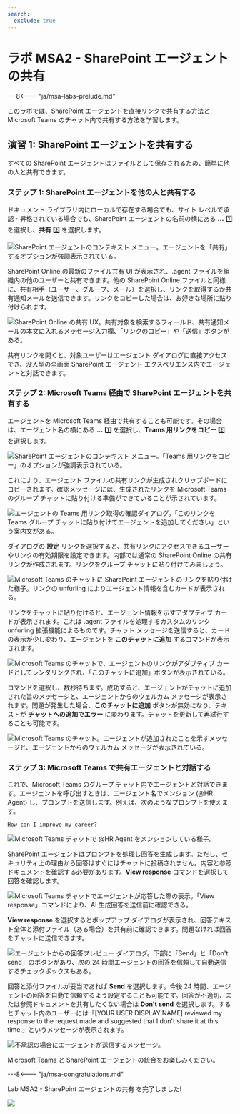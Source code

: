 ```yaml
---
search:
  exclude: true
---
```

# ラボ MSA2 - SharePoint エージェントの共有

---8<--- "ja/msa-labs-prelude.md"

このラボでは、SharePoint エージェントを直接リンクで共有する方法と Microsoft Teams のチャット内で共有する方法を学習します。

## 演習 1: SharePoint エージェントを共有する

すべての SharePoint エージェントはファイルとして保存されるため、簡単に他の人と共有できます。

### ステップ 1: SharePoint エージェントを他の人と共有する

ドキュメント ライブラリ内にローカルで存在する場合でも、サイト レベルで承認・昇格されている場合でも、SharePoint エージェントの名前の横にある **...** 1️⃣ を選択し、**共有** 2️⃣ を選択します。

![SharePoint エージェントのコンテキスト メニュー。エージェントを「共有」するオプションが強調表示されている。](../assets/images/make/sharepoint-agents-02/share-spagent-01.png)

SharePoint Online の最新のファイル共有 UI が表示され、.agent ファイルを組織内の他のユーザーと共有できます。他の SharePoint Online ファイルと同様に、共有相手（ユーザー、グループ、メール）を選択し、リンクを取得するか共有通知メールを送信できます。リンクをコピーした場合は、お好きな場所に貼り付けられます。

![SharePoint Online の共有 UX。共有対象を検索するフィールド、共有通知メールの本文に入れるメッセージ入力欄、「リンクのコピー」や「送信」ボタンがある。](../assets/images/make/sharepoint-agents-02/share-spagent-02.png)

共有リンクを開くと、対象ユーザーはエージェント ダイアログに直接アクセスでき、没入型の全画面 SharePoint エージェント エクスペリエンス内でエージェントと対話できます。

<cc-end-step lab="msa2" exercise="1" step="1" />

### ステップ 2: Microsoft Teams 経由で SharePoint エージェントを共有する

エージェントを Microsoft Teams 経由で共有することも可能です。その場合は、エージェント名の横にある **...** 1️⃣ を選択し、**Teams 用リンクをコピー** 2️⃣ を選択します。

![SharePoint エージェントのコンテキスト メニュー。「Teams 用リンクをコピー」のオプションが強調表示されている。](../assets/images/make/sharepoint-agents-02/share-spagent-03.png)

これにより、エージェント ファイルの共有リンクが生成されクリップボードにコピーされます。確認メッセージには、生成されたリンクを Microsoft Teams のグループ チャットに貼り付ける準備ができていることが示されています。

![エージェントの Teams 用リンク取得の確認ダイアログ。「このリンクを Teams グループ チャットに貼り付けてエージェントを追加してください」という案内文がある。](../assets/images/make/sharepoint-agents-02/share-spagent-04.png)

ダイアログの **設定** リンクを選択すると、共有リンクにアクセスできるユーザーやリンクの有効期限を設定できます。内部では通常の SharePoint Online の共有リンクが作成されます。リンクをグループ チャットに貼り付けてみましょう。

![Microsoft Teams のチャットに SharePoint エージェントのリンクを貼り付けた様子。リンクの unfurling によりエージェント情報を含むカードが表示される。](../assets/images/make/sharepoint-agents-02/share-spagent-05.png)

リンクをチャットに貼り付けると、エージェント情報を示すアダプティブ カードが表示されます。これは .agent ファイルを処理するカスタムのリンク unfurling 拡張機能によるものです。チャット メッセージを送信すると、カードの表示が少し変わり、エージェントを **このチャットに追加** するコマンドが表示されます。

![Microsoft Teams のチャットで、エージェントのリンクがアダプティブ カードとしてレンダリングされ、「このチャットに追加」ボタンが表示されている。](../assets/images/make/sharepoint-agents-02/share-spagent-06.png)

コマンドを選択し、数秒待ちます。成功すると、エージェントがチャットに追加された旨のメッセージと、エージェントからのウェルカム メッセージが表示されます。問題が発生した場合、**このチャットに追加** ボタンが無効になり、テキストが **チャットへの追加でエラー** に変わります。チャットを更新して再試行することも可能です。

![Microsoft Teams のチャット。エージェントが追加されたことを示すメッセージと、エージェントからのウェルカム メッセージが表示されている。](../assets/images/make/sharepoint-agents-02/share-spagent-07.png)

<cc-end-step lab="msa2" exercise="1" step="2" />

### ステップ 3: Microsoft Teams で共有エージェントと対話する

これで、Microsoft Teams のグループ チャット内でエージェントと対話できます。エージェントを呼び出すときは、エージェント名でメンション (@HR Agent) し、プロンプトを送信します。例えば、次のようなプロンプトを使えます。

```text
How can I improve my career?
```

![Microsoft Teams チャットで @HR Agent をメンションしている様子。](../assets/images/make/sharepoint-agents-02/shared-spagent-in-teams-01.png)

SharePoint エージェントはプロンプトを処理し回答を生成します。ただし、セキュリティ上の理由から回答はすぐにはチャットに投稿されません。内容と参照ドキュメントを確認する必要があります。**View response** コマンドを選択して回答を確認します。 

![Microsoft Teams チャットでエージェントが応答した際の表示。「View response」コマンドにより、AI 生成回答を送信前に確認できる。](../assets/images/make/sharepoint-agents-02/shared-spagent-in-teams-02.png)

**View response** を選択するとポップアップ ダイアログが表示され、回答テキスト全体と添付ファイル（ある場合）を共有前に確認できます。問題なければ回答をチャットに送信できます。

![エージェントからの回答プレビュー ダイアログ。下部に「Send」と「Don't send」のボタンがあり、次の 24 時間エージェントの回答を信頼して自動送信するチェックボックスもある。](../assets/images/make/sharepoint-agents-02/shared-spagent-in-teams-03.png)

回答と添付ファイルが妥当であれば **Send** を選択します。今後 24 時間、エージェントの回答を自動で信頼するよう設定することも可能です。回答が不適切、または参照ドキュメントを共有したくない場合は **Don't send** を選択します。するとチャット内のユーザーには「[YOUR USER DISPLAY NAME] reviewed my response to the request made and suggested that I don't share it at this time.」というメッセージが表示されます。

![不承認の場合にエージェントが送信するメッセージ。](../assets/images/make/sharepoint-agents-02/shared-spagent-in-teams-04.png)

Microsoft Teams と SharePoint エージェントの統合をお楽しみください。

<cc-end-step lab="msa2" exercise="1" step="3" />

---8<--- "ja/msa-congratulations.md"

Lab MSA2 - SharePoint エージェントの共有 を完了しました!

<img src="https://m365-visitor-stats.azurewebsites.net/copilot-camp/make/sharepoint-agents/02-sharing-agents" />